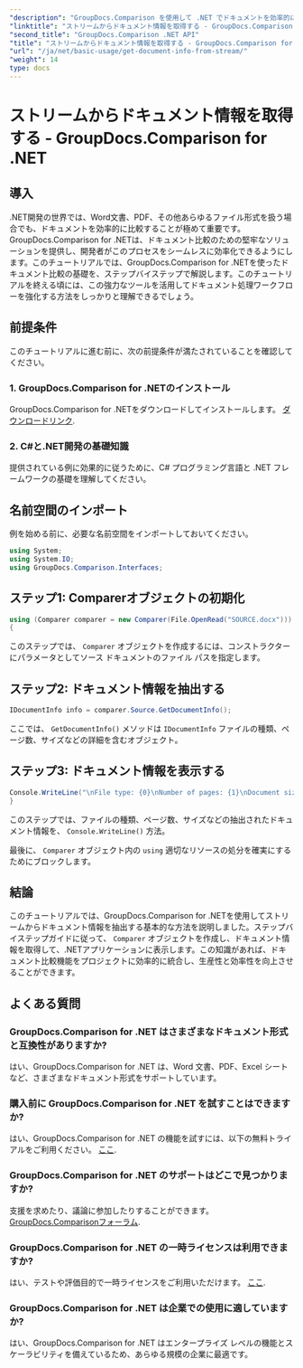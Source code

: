 ```yaml
---
"description": "GroupDocs.Comparison を使用して .NET でドキュメントを効率的に比較し、ドキュメント処理ワークフローをシームレスに強化する方法を学習します。"
"linktitle": "ストリームからドキュメント情報を取得する - GroupDocs.Comparison for .NET"
"second_title": "GroupDocs.Comparison .NET API"
"title": "ストリームからドキュメント情報を取得する - GroupDocs.Comparison for .NET"
"url": "/ja/net/basic-usage/get-document-info-from-stream/"
"weight": 14
type: docs
---
```

# ストリームからドキュメント情報を取得する - GroupDocs.Comparison for .NET

## 導入
.NET開発の世界では、Word文書、PDF、その他あらゆるファイル形式を扱う場合でも、ドキュメントを効率的に比較することが極めて重要です。GroupDocs.Comparison for .NETは、ドキュメント比較のための堅牢なソリューションを提供し、開発者がこのプロセスをシームレスに効率化できるようにします。このチュートリアルでは、GroupDocs.Comparison for .NETを使ったドキュメント比較の基礎を、ステップバイステップで解説します。このチュートリアルを終える頃には、この強力なツールを活用してドキュメント処理ワークフローを強化する方法をしっかりと理解できるでしょう。
## 前提条件
このチュートリアルに進む前に、次の前提条件が満たされていることを確認してください。
### 1. GroupDocs.Comparison for .NETのインストール
GroupDocs.Comparison for .NETをダウンロードしてインストールします。 [ダウンロードリンク](https://releases。groupdocs.com/comparison/net/).
### 2. C#と.NET開発の基礎知識
提供されている例に効果的に従うために、C# プログラミング言語と .NET フレームワークの基礎を理解してください。

## 名前空間のインポート
例を始める前に、必要な名前空間をインポートしておいてください。
```csharp
using System;
using System.IO;
using GroupDocs.Comparison.Interfaces;
```

## ステップ1: Comparerオブジェクトの初期化
```csharp
using (Comparer comparer = new Comparer(File.OpenRead("SOURCE.docx")))
{
```
このステップでは、 `Comparer` オブジェクトを作成するには、コンストラクターにパラメータとしてソース ドキュメントのファイル パスを指定します。
## ステップ2: ドキュメント情報を抽出する
```csharp
IDocumentInfo info = comparer.Source.GetDocumentInfo();
```
ここでは、 `GetDocumentInfo()` メソッドは `IDocumentInfo` ファイルの種類、ページ数、サイズなどの詳細を含むオブジェクト。
## ステップ3: ドキュメント情報を表示する
```csharp
Console.WriteLine("\nFile type: {0}\nNumber of pages: {1}\nDocument size: {2} bytes", info.FileType, info.PageCount, info.Size);
}
```
このステップでは、ファイルの種類、ページ数、サイズなどの抽出されたドキュメント情報を、 `Console.WriteLine()` 方法。

最後に、 `Comparer` オブジェクト内の `using` 適切なリソースの処分を確実にするためにブロックします。

## 結論
このチュートリアルでは、GroupDocs.Comparison for .NETを使用してストリームからドキュメント情報を抽出する基本的な方法を説明しました。ステップバイステップガイドに従って、 `Comparer` オブジェクトを作成し、ドキュメント情報を取得して、.NETアプリケーションに表示します。この知識があれば、ドキュメント比較機能をプロジェクトに効率的に統合し、生産性と効率性を向上させることができます。
## よくある質問
### GroupDocs.Comparison for .NET はさまざまなドキュメント形式と互換性がありますか?
はい、GroupDocs.Comparison for .NET は、Word 文書、PDF、Excel シートなど、さまざまなドキュメント形式をサポートしています。
### 購入前に GroupDocs.Comparison for .NET を試すことはできますか?
はい、GroupDocs.Comparison for .NET の機能を試すには、以下の無料トライアルをご利用ください。 [ここ](https://releases。groupdocs.com/).
### GroupDocs.Comparison for .NET のサポートはどこで見つかりますか?
支援を求めたり、議論に参加したりすることができます。 [GroupDocs.Comparisonフォーラム](https://forum。groupdocs.com/c/comparison/12).
### GroupDocs.Comparison for .NET の一時ライセンスは利用できますか?
はい、テストや評価目的で一時ライセンスをご利用いただけます。 [ここ](https://purchase。groupdocs.com/temporary-license/).
### GroupDocs.Comparison for .NET は企業での使用に適していますか?
はい、GroupDocs.Comparison for .NET はエンタープライズ レベルの機能とスケーラビリティを備えているため、あらゆる規模の企業に最適です。